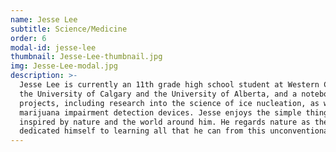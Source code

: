 ```yaml
---
name: Jesse Lee
subtitle: Science/Medicine 
order: 6
modal-id: jesse-lee
thumbnail: Jesse-Lee-thumbnail.jpg
img: Jesse-Lee-modal.jpg
description: >-
  Jesse Lee is currently an 11th grade high school student at Western Canada High School, a student researcher at both
  the University of Calgary and the University of Alberta, and a notebook enthusiast. He is working on numerous
  projects, including research into the science of ice nucleation, as well as one of the world’s very first reliable
  marijuana impairment detection devices. Jesse enjoys the simple things in life, and many of his ideas for projects are
  inspired by nature and the world around him. He regards nature as the world’s “oldest and best engineer”, and he has
  dedicated himself to learning all that he can from this unconventional mentor.
---
```

